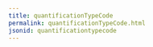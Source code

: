 ```yaml
---
title: quantificationTypeCode
permalink: quantificationTypeCode.html
jsonid: quantificationtypecode
---
```

